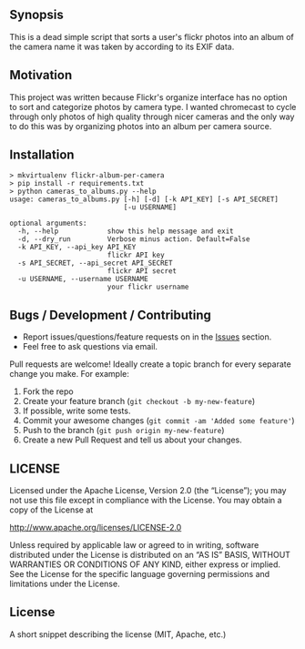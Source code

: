 ## Synopsis

This is a dead simple script that sorts a user's flickr photos into an album of the camera name it was taken by according to its EXIF data.

## Motivation

This project was written because Flickr's organize interface has no option to sort and categorize photos by camera type. I wanted chromecast to cycle through only photos of high quality through nicer cameras and the only way to do this was by organizing photos into an album per camera source.

## Installation

```
> mkvirtualenv flickr-album-per-camera
> pip install -r requirements.txt
> python cameras_to_albums.py --help
usage: cameras_to_albums.py [-h] [-d] [-k API_KEY] [-s API_SECRET]
                            [-u USERNAME]

optional arguments:
  -h, --help            show this help message and exit
  -d, --dry_run         Verbose minus action. Default=False
  -k API_KEY, --api_key API_KEY
                        flickr API key
  -s API_SECRET, --api_secret API_SECRET
                        flickr API secret
  -u USERNAME, --username USERNAME
                        your flickr username
```

## Bugs / Development / Contributing
* Report issues/questions/feature requests on in the [Issues](https://github.com/brandoconnor/flickr-album-per-camera/issues) section.
* Feel free to ask questions via email.

Pull requests are welcome!
Ideally create a topic branch for every separate change you make.
For example:

1. Fork the repo
2. Create your feature branch (`git checkout -b my-new-feature`)
3. If possible, write some tests.
4. Commit your awesome changes (`git commit -am 'Added some feature'`)
5. Push to the branch (`git push origin my-new-feature`)
6. Create a new Pull Request and tell us about your changes.

## LICENSE
Licensed under the Apache License, Version 2.0 (the “License”); you may not use this file except in
compliance with the License. You may obtain a copy of the License at

http://www.apache.org/licenses/LICENSE-2.0

Unless required by applicable law or agreed to in writing, software distributed under the License is
distributed on an “AS IS” BASIS, WITHOUT WARRANTIES OR CONDITIONS OF ANY KIND, either express or
implied. See the License for the specific language governing permissions and limitations under the
License.



## License

A short snippet describing the license (MIT, Apache, etc.)
